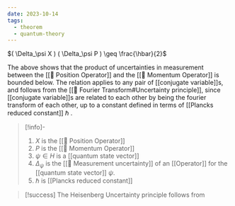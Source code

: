 ```yaml
---
date: 2023-10-14
tags:
  - theorem
  - quantum-theory
---
```

$( \Delta_\psi X ) ( \Delta_\psi P ) \geq \frac{\hbar}{2}$

The above shows that the product of uncertainties in measurement between the [[📘 Position Operator]] and the [[📘 Momentum Operator]] is bounded below. The relation applies to any pair of [[conjugate variable]]s, and follows from the [[📘 Fourier Transform#Uncertainty principle]], since [[conjugate variable]]s are related to each other by being the fourier transform of each other, up to a constant defined in terms of [[Plancks reduced constant]] $\hbar$ .


>[!info]-
> 1. $X$ is the [[📘 Position Operator]]
> 2. $P$ is the [[📘 Momentum Operator]]
> 3. $\psi \in H$ is a [[quantum state vector]]
> 4. $\Delta_\psi$ is the [[📘 Measurement uncertainty]] of an [[Operator]] for the [[quantum state vector]] $\psi$.
> 5. $\hbar$ is [[Plancks reduced constant]]

>[!success]
>The Heisenberg Uncertainty principle follows from

